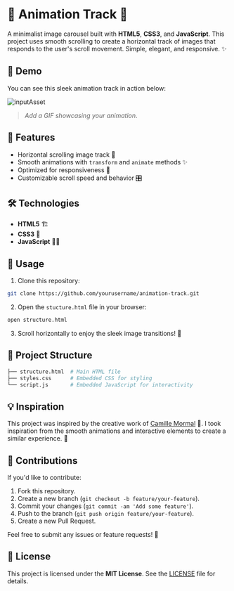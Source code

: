 # 🚀 Animation Track 🎨

A minimalist image carousel built with **HTML5**, **CSS3**, and **JavaScript**. This project uses smooth scrolling to create a horizontal track of images that responds to the user's scroll movement. Simple, elegant, and responsive. ✨

## 📸 Demo

You can see this sleek animation track in action below:

![inputAsset](https://github.com/user-attachments/assets/74cf2a00-9b94-4eb4-bffa-61cd5c43f65f)


> _Add a GIF showcasing your animation_.

## 🌟 Features

- Horizontal scrolling image track 🚀
- Smooth animations with `transform` and `animate` methods ✨
- Optimized for responsiveness 📱
- Customizable scroll speed and behavior 🎛️

## 🛠️ Technologies

- **HTML5** 🏗️
- **CSS3** 🎨
- **JavaScript** 🧑‍💻

## 🔧 Usage

1. Clone this repository:

```bash
git clone https://github.com/yourusername/animation-track.git
```

2. Open the `stucture.html` file in your browser:

```bash
open structure.html
```

3. Scroll horizontally to enjoy the sleek image transitions! 🎉

## 📂 Project Structure

```bash
├── structure.html  # Main HTML file
├── styles.css      # Embedded CSS for styling
└── script.js       # Embedded JavaScript for interactivity
```

## 💡 Inspiration

This project was inspired by the creative work of [Camille Mormal](https://camillemormal.com/) 🎨. I took inspiration from the smooth animations and interactive elements to create a similar experience. 🚀

## 🤝 Contributions

If you'd like to contribute:

1. Fork this repository.
2. Create a new branch (`git checkout -b feature/your-feature`).
3. Commit your changes (`git commit -am 'Add some feature'`).
4. Push to the branch (`git push origin feature/your-feature`).
5. Create a new Pull Request.

Feel free to submit any issues or feature requests! 🚀

## 📜 License

This project is licensed under the **MIT License**. See the [LICENSE](LICENSE) file for details. 
